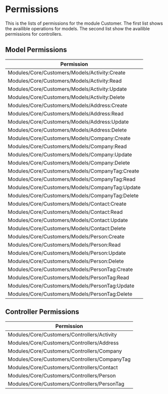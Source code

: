 # Permissions

This is the lists of permissions for the module Customer.
The first list shows the availible operations for models.
The second list show the availible permissions for controllers.

## Model Permissions

| Permission                                      |
| ----------------------------------------------- |
| Modules/Core/Customers/Models/Activity:Create   |
| Modules/Core/Customers/Models/Activity:Read     |
| Modules/Core/Customers/Models/Activity:Update   |
| Modules/Core/Customers/Models/Activity:Delete   |
| Modules/Core/Customers/Models/Address:Create    |
| Modules/Core/Customers/Models/Address:Read      |
| Modules/Core/Customers/Models/Address:Update    |
| Modules/Core/Customers/Models/Address:Delete    |
| Modules/Core/Customers/Models/Company:Create    |
| Modules/Core/Customers/Models/Company:Read      |
| Modules/Core/Customers/Models/Company:Update    |
| Modules/Core/Customers/Models/Company:Delete    |
| Modules/Core/Customers/Models/CompanyTag:Create |
| Modules/Core/Customers/Models/CompanyTag:Read   |
| Modules/Core/Customers/Models/CompanyTag:Update |
| Modules/Core/Customers/Models/CompanyTag:Delete |
| Modules/Core/Customers/Models/Contact:Create    |
| Modules/Core/Customers/Models/Contact:Read      |
| Modules/Core/Customers/Models/Contact:Update    |
| Modules/Core/Customers/Models/Contact:Delete    |
| Modules/Core/Customers/Models/Person:Create     |
| Modules/Core/Customers/Models/Person:Read       |
| Modules/Core/Customers/Models/Person:Update     |
| Modules/Core/Customers/Models/Person:Delete     |
| Modules/Core/Customers/Models/PersonTag:Create  |
| Modules/Core/Customers/Models/PersonTag:Read    |
| Modules/Core/Customers/Models/PersonTag:Update  |
| Modules/Core/Customers/Models/PersonTag:Delete  |

## Controller Permissions

| Permission                                    |
| --------------------------------------------- |
| Modules/Core/Customers/Controllers/Activity   |
| Modules/Core/Customers/Controllers/Address    |
| Modules/Core/Customers/Controllers/Company    |
| Modules/Core/Customers/Controllers/CompanyTag |
| Modules/Core/Customers/Controllers/Contact    |
| Modules/Core/Customers/Controllers/Person     |
| Modules/Core/Customers/Controllers/PersonTag  |
